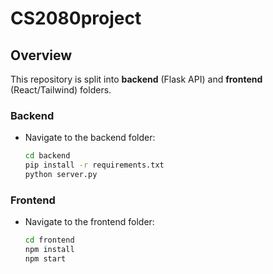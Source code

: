 # CS2080project
## Overview
This repository is split into **backend** (Flask API) and **frontend** (React/Tailwind) folders.

### Backend
- Navigate to the backend folder:
  ```bash
  cd backend
  pip install -r requirements.txt
  python server.py
  ```

### Frontend
- Navigate to the frontend folder:
  ```bash
  cd frontend
  npm install
  npm start
  ```
